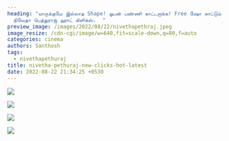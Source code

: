 ```yaml
---
heading: "யாருக்குமே இல்லாத Shape! ஓபன் பண்ணி காட்டறாங்க! Free ஷோ காட்டும்
  நிவேதா பெத்துராஜ் ஹாட் கிளிக்ஸ்.  "
preview_image: /images/2022/08/22/nivethapethraj.jpeg
image_resize: /cdn-cgi/image/w=640,fit=scale-down,q=80,f=auto
categories: cinema
authors: Santhosh
tags:
  - nivethapethuraj
title: nivetha-pethuraj-new-clicks-hot-latest
date: 2022-08-22 21:34:25 +0530
---
```

![](/images/2022/08/22/nivethapethuraj2.jpeg)

![](/images/2022/08/22/nivethapethuraj4.jpeg)

![](/images/2022/08/22/nivethapethuraj6.jpeg)

![](/images/2022/08/22/nivethapethuraj8.jpeg)
